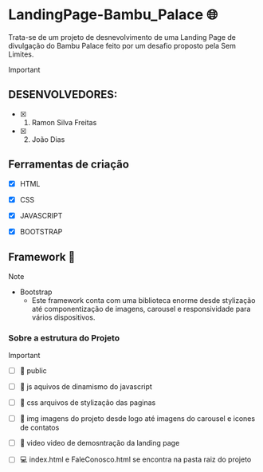 # LandingPage-Bambu_Palace :globe_with_meridians:
Trata-se de um projeto de desnevolvimento de uma Landing Page de divulgação do Bambu Palace feito por um desafio proposto pela Sem Limites.


> [!IMPORTANT]
> ## DESENVOLVEDORES:
> - [x] 1. Ramon Silva Freitas
> - [x] 2. João Dias


## Ferramentas de criação
- [X] HTML
- [X] CSS
- [X] JAVASCRIPT
- [X] BOOTSTRAP



## Framework :compass:
> [!NOTE]
><!-- escolhemos este framework com base o desafio proposto, que se trata de um framework simples e leve na utilização dos ccodigos -->
> * Bootstrap
>   * Este framework conta com uma biblioteca enorme desde stylização até componentização de imagens, carousel e responsividade para vários dispositivos.



### Sobre a estrutura do Projeto
<!--Optamos para deixar de forma legivel e organizado colocar a estrutura dos codigos dessa maneira...-->

> [!IMPORTANT]
> - [ ] :file_folder: public
> - [ ] :open_file_folder: js
> aquivos de dinamismo do javascript
>
> - [ ] :open_file_folder: css
> arquivos de stylização das paginas
>
> - [ ] :open_file_folder: img
> imagens do projeto desde logo até imagens do carousel e icones de contatos
> 
> - [ ] :open_file_folder: video
> video de demosntração da landing page
>
> - [ ] :computer: index.html e FaleConosco.html
> se encontra na pasta raiz do projeto
